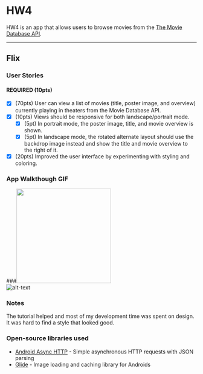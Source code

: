 # HW4
HW4 is an app that allows users to browse movies from the [The Movie Database API](http://docs.themoviedb.apiary.io/#).

---

## Flix

### User Stories

#### REQUIRED (10pts)
- [X] (70pts) User can view a list of movies (title, poster image, and overview) currently playing in theaters from the Movie Database API.
- [X] (10pts) Views should be responsive for both landscape/portrait mode.
   - [X] (5pt) In portrait mode, the poster image, title, and movie overview is shown.
   - [X] (5pt) In landscape mode, the rotated alternate layout should use the backdrop image instead and show the title and movie overview to the right of it.
- [X] (20pts) Improved the user interface by experimenting with styling and coloring.

### App Walkthough GIF
###<img src="https://imgur.com/a/2v0mlbV" width=250><br>
![alt-text](link)

### Notes
The tutorial helped and most of my development time was spent on design. It was hard to find a style that looked good.

### Open-source libraries used
- [Android Async HTTP](https://github.com/codepath/CPAsyncHttpClient) - Simple asynchronous HTTP requests with JSON parsing
- [Glide](https://github.com/bumptech/glide) - Image loading and caching library for Androids
